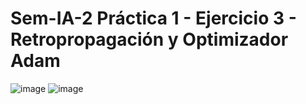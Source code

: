 # Sem-IA-2 Práctica 1 - Ejercicio 3 - Retropropagación y Optimizador Adam

![image](https://github.com/Jeflh/Sem-IA-2/assets/88942550/57e54a50-5367-44f6-909a-40f22054aae8)
![image](https://github.com/Jeflh/Sem-IA-2/assets/88942550/a081d4ae-fb2b-4b2b-aa17-a02ffb35e2ab)
